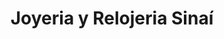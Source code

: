 ---
title: "Joyeria y Relojeria Sinaí"
url: /san-salvador/joyeria-y-relojeria-sinai-calle-delgado/
shop: joyería
---
